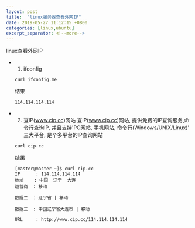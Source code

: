 ```yaml
---
layout: post
title:  "linux服务器查看外网IP"
date: 2019-05-27 11:12:15 +0800
categories: [linux,ubuntu]
excerpt_separator: <!--more-->
---
```

linux查看外网IP
<!--more-->

* 1. ifconfig

    ```shell
    curl ifconfig.me
    ```

    结果
    ```shell
    114.114.114.114
    ```

* 2.  查IP(www.cip.cc)网站
    查IP(www.cip.cc)网站, 提供免费的IP查询服务,命令行查询IP, 并且支持'PC网站, 手机网站, 命令行(Windows/UNIX/Linux)' 三大平台, 是个多平台的IP查询网站

    ```shell
    curl cip.cc
    ```

    结果
    ```shell
    [master@master ~]$ curl cip.cc
    IP      : 114.114.114.114
    地址    : 中国  辽宁  大连
    运营商  : 移动

    数据二  : 辽宁省 | 移动

    数据三  : 中国辽宁省大连市 | 移动

    URL     : http://www.cip.cc/114.114.114.114
    ```